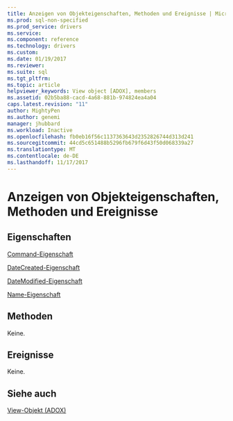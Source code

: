 ```yaml
---
title: Anzeigen von Objekteigenschaften, Methoden und Ereignisse | Microsoft Docs
ms.prod: sql-non-specified
ms.prod_service: drivers
ms.service: 
ms.component: reference
ms.technology: drivers
ms.custom: 
ms.date: 01/19/2017
ms.reviewer: 
ms.suite: sql
ms.tgt_pltfrm: 
ms.topic: article
helpviewer_keywords: View object [ADOX], members
ms.assetid: 02b5ba88-cacd-4a68-881b-974824ea4a04
caps.latest.revision: "11"
author: MightyPen
ms.author: genemi
manager: jhubbard
ms.workload: Inactive
ms.openlocfilehash: fb0eb16f56c1137363643d2352826744d313d241
ms.sourcegitcommit: 44cd5c651488b5296fb679f6d43f50d068339a27
ms.translationtype: MT
ms.contentlocale: de-DE
ms.lasthandoff: 11/17/2017
---
```

# <a name="view-object-properties-methods-and-events"></a>Anzeigen von Objekteigenschaften, Methoden und Ereignisse
## <a name="properties"></a>Eigenschaften  
 [Command-Eigenschaft](../../../ado/reference/adox-api/command-property-adox.md)  
  
 [DateCreated-Eigenschaft](../../../ado/reference/adox-api/datecreated-property-adox.md)  
  
 [DateModified-Eigenschaft](../../../ado/reference/adox-api/datemodified-property-adox.md)  
  
 [Name-Eigenschaft](../../../ado/reference/adox-api/name-property-adox.md)  
  
## <a name="methods"></a>Methoden  
 Keine.  
  
## <a name="events"></a>Ereignisse  
 Keine.  
  
## <a name="see-also"></a>Siehe auch  
 [View-Objekt (ADOX)](../../../ado/reference/adox-api/view-object-adox.md)
